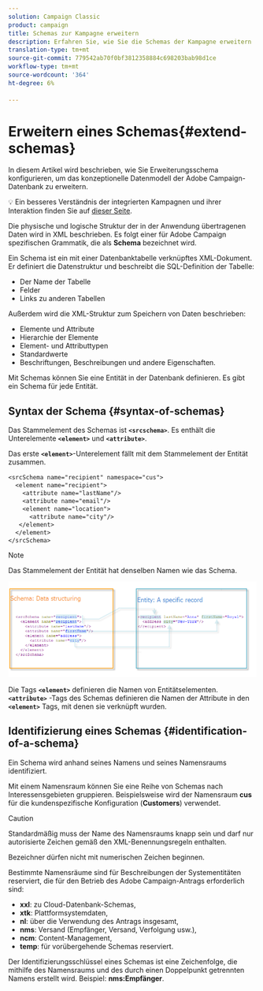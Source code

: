 ```yaml
---
solution: Campaign Classic
product: campaign
title: Schemas zur Kampagne erweitern
description: Erfahren Sie, wie Sie die Schemas der Kampagne erweitern
translation-type: tm+mt
source-git-commit: 779542ab70f0bf3812358884c698203bab98d1ce
workflow-type: tm+mt
source-wordcount: '364'
ht-degree: 6%

---
```


# Erweitern eines Schemas{#extend-schemas}

In diesem Artikel wird beschrieben, wie Sie Erweiterungsschema konfigurieren, um das konzeptionelle Datenmodell der Adobe Campaign-Datenbank zu erweitern.

:bulb: Ein besseres Verständnis der integrierten Kampagnen und ihrer Interaktion finden Sie auf [dieser Seite](datamodel.md).

Die physische und logische Struktur der in der Anwendung übertragenen Daten wird in XML beschrieben. Es folgt einer für Adobe Campaign spezifischen Grammatik, die als **Schema** bezeichnet wird.

Ein Schema ist ein mit einer Datenbanktabelle verknüpftes XML-Dokument. Er definiert die Datenstruktur und beschreibt die SQL-Definition der Tabelle:

* Der Name der Tabelle
* Felder
* Links zu anderen Tabellen

Außerdem wird die XML-Struktur zum Speichern von Daten beschrieben:

* Elemente und Attribute
* Hierarchie der Elemente
* Element- und Attributtypen
* Standardwerte
* Beschriftungen, Beschreibungen und andere Eigenschaften.

Mit Schemas können Sie eine Entität in der Datenbank definieren. Es gibt ein Schema für jede Entität.

## Syntax der Schema {#syntax-of-schemas}

Das Stammelement des Schemas ist **`<srcschema>`**. Es enthält die Unterelemente **`<element>`** und **`<attribute>`**.

Das erste **`<element>`**-Unterelement fällt mit dem Stammelement der Entität zusammen.

```
<srcSchema name="recipient" namespace="cus">
  <element name="recipient">  
    <attribute name="lastName"/>
    <attribute name="email"/>
    <element name="location">
      <attribute name="city"/>
   </element>
  </element>
</srcSchema>
```

>[!NOTE]
>
>Das Stammelement der Entität hat denselben Namen wie das Schema.

![](assets/schema_and_entity.png)

Die Tags **`<element>`** definieren die Namen von Entitätselementen. **`<attribute>`** -Tags des Schemas definieren die Namen der Attribute in den  **`<element>`** Tags, mit denen sie verknüpft wurden.

## Identifizierung eines Schemas {#identification-of-a-schema}

Ein Schema wird anhand seines Namens und seines Namensraums identifiziert.

Mit einem Namensraum können Sie eine Reihe von Schemas nach Interessensgebieten gruppieren. Beispielsweise wird der Namensraum **cus** für die kundenspezifische Konfiguration (**Customers**) verwendet.

>[!CAUTION]
>
>Standardmäßig muss der Name des Namensraums knapp sein und darf nur autorisierte Zeichen gemäß den XML-Benennungsregeln enthalten.
>
>Bezeichner dürfen nicht mit numerischen Zeichen beginnen.

Bestimmte Namensräume sind für Beschreibungen der Systementitäten reserviert, die für den Betrieb des Adobe Campaign-Antrags erforderlich sind:

* **xxl**: zu Cloud-Datenbank-Schemas,
* **xtk**: Plattformsystemdaten,
* **nl**: über die Verwendung des Antrags insgesamt,
* **nms**: Versand (Empfänger, Versand, Verfolgung usw.),
* **ncm**: Content-Management,
* **temp**: für vorübergehende Schemas reserviert.

Der Identifizierungsschlüssel eines Schemas ist eine Zeichenfolge, die mithilfe des Namensraums und des durch einen Doppelpunkt getrennten Namens erstellt wird. Beispiel: **nms:Empfänger**.

